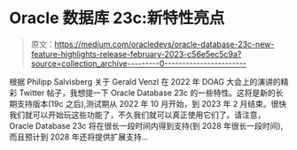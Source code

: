 # Oracle 数据库 23c:新特性亮点

> 原文：<https://medium.com/oracledevs/oracle-database-23c-new-feature-highlights-release-february-2023-c56e5ec5c9a?source=collection_archive---------0----------------------->

根据 Philipp Salvisberg 关于 Gerald Venzl 在 2022 年 DOAG 大会上的演讲的精彩 Twitter 帖子，我想提一下 Oracle Database 23c 的一些特性。这将是新的长期支持版本(19c 之后),测试期从 2022 年 10 月开始，到 2023 年 2 月结束。很快我们就可以开始玩这些功能了，不久我们就可以真正使用它们了。请注意，Oracle Database 23c 将在很长一段时间内得到支持(到 2028 年很长一段时间),而且预计到 2028 年还将提供扩展支持…